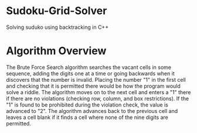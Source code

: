 # Sudoku-Grid-Solver

Solving suduko using backtracking in C++

# Algorithm Overview

The Brute Force Search algorithm searches the vacant cells in some sequence, adding the digits one at a time or going backwards when it discovers that the number is invalid. Placing the number "1" in the first cell and checking that it is permitted there would be how the program would solve a riddle. The algorithm moves on to the next cell and enters a "1" there if there are no violations (checking row, column, and box restrictions). If the "1" is found to be prohibited during the violation check, the value is advanced to "2". The algorithm advances back to the previous cell and leaves a cell blank if it finds a cell where none of the nine digits are permitted.
